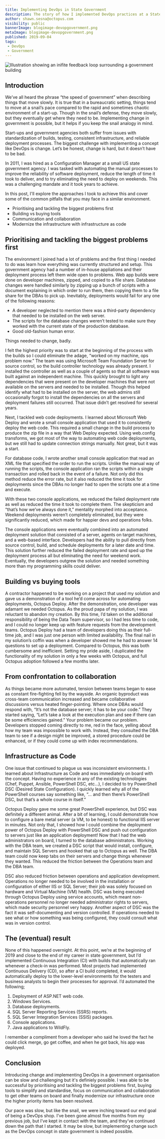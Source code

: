 ```yaml
---
title: Implementing DevOps in State Government
description: The story of how I implemented DevOps practices at a State government agency
author: shawn.sesna@octopus.com
visibility: public
bannerImage: blogimage-devopgovernment.png
metaImage: blogimage-devopgovernment.png
published: 2019-09-04
tags:
 - DevOps
 - Government
---
```


![Illustration showing an inifite feedback loop surrounding a government building](blogimage-devopgovernment.png)

## Introduction

We’ve all heard the phrase “the speed of government” when describing things that move slowly. It is true that in a bureaucratic setting, things tend to move at a snail’s pace compared to the rapid and sometimes chaotic environment of a start-up. Though in the snail’s defense, they move slowly, but they eventually get where they need to be. Implementing change in government is possible, but it helps if you keep the snail analogy in mind.

Start-ups and government agencies both suffer from issues with standardization of builds, testing, consistent infrastructure, and reliable deployment processes. The biggest challenge with implementing a concept like DevOps is change. Let’s be honest, change is hard, but it doesn’t have to be bad. 

In 2011, I was hired as a Configuration Manager at a small US state government agency. I was tasked with automating the manual processes to improve the reliability of software deployment, reduce the length of time it took to deliver, and to try eliminating the need to deploy on weekends. This was a challenging mandate and it took years to achieve.

In this post, I'll explore the approaches I took to achieve this and cover some of the common pitfalls that you may face in a similar environment. 

- Prioritising and tackling the biggest problems first
- Building vs buying tools
- Communication and collaboration
- Modernize the infrastructure with infrastructure as code

## Prioritising and tackling the biggest problems first

The environment I joined had a lot of problems and the first thing I needed to do was learn how everything was currently structured and setup. This government agency had a number of in-house appliations and their deployment process left them wide open to problems. Web app builds were done on developer machines, zipped, and copied to a file share. Database changes were handled similarly by zipping up a bunch of scripts with a document explaining in which order to run them, then copying them to a file share for the DBAs to pick up. Inevitably, deployments would fail for any one of the following reasons:

- A developer neglected to mention there was a third-party dependency that needed to be installed on the web server. 
- The scripts for the database changes weren’t tested to make sure they worked with the current state of the production database.
- Good old-fashion human error. 

Things needed to change, badly.

I felt the highest priority was to start at the beginning of the process with the builds so I could eliminate the adage, “worked on my machine, ops problem now.” The team was using Microsoft Team Foundation Server for source control, so the build controller technology was already present. I installed the controller as well as a couple of agents so that all software was built against an independent machine. This quickly brought to light any dependencies that were present on the developer machines that were not available on the servers and needed to be installed. Though this helped identify what had to be installed on the server, the web admins still occasionally forgot to install the dependencies on all the servers and deployment failures still occurred. That issue didn’t get resolved for several years.

Next, I tackled web code deployments. I learned about Microsoft Web Deploy and wrote a small console application that used it to consistently deploy the web code. This required a small change in the build process to produce the zip file in a way that Web Deploy expected. Using web.config transforms, we got most of the way to automating web code deployments, but we still had to update connection strings manually. Not great, but it was a start.

For database code, I wrote another small console application that read an XML file that specified the order to run the scripts. Unlike the manual way of running the scripts, the console application ran the scripts within a single transaction and rolled back in the event of a failure. Not only did this method reduce the error rate, but it also reduced the time it took for deployments since the DBAs no longer had to open the scripts one at a time and execute.

With these two console applications, we reduced the failed deployment rate as well as reduced the time it took to complete them. The skepticism and “that’s how we’ve always done it,” mentality morphed into acceptance. Weekend deployments weren’t completely eliminated, but they were significantly reduced, which made for happier devs and operations folks.

The console applications were eventually combined into an automated deployment solution that consisted of a server, agents on target machines, and a web-based interface. Developers had the ability to pull directly from source control, build, and schedule deployments for a later date and time. This solution further reduced the failed deployment rate and sped up the deployment process all but eliminating the need for weekend work. Eventually, the developers outgrew the solution and needed something more than my programming skills could deliver.

## Building vs buying tools

A contractor happened to be working on a project that used my solution and gave us a demonstration of a tool he’d come across for automating deployments, Octopus Deploy. After the demonstration, one developer was adamant we needed Octopus. As the proud papa of my solution, I was reluctant to abandon my creation.  By this time, I’d taken on the additional responsibility of being the Data Team supervisor, so I had less time to code, and I could no longer keep up with feature requests from the development teams. Octopus Deploy had a team of developers doing this as their full-time job, and I was just one person with limited availability. The final nail in my solution’s coffin was when a developer showed me he had to answer 14 questions to set up a deployment.  Compared to Octopus, this was both cumbersome and inefficient. Setting my pride aside, I duplicated the functionality of my solution in only a few weeks with Octopus, and full Octopus adoption followed a few months later.

## From confrontation to collaboration

As things became more automated, tension between teams began to ease as constant fire-fighting fell by the wayside. An organic byproduct was cross-team communication increased and became collaborative discussions versus heated finger-pointing.  Where once DBAs would respond with, “It’s not the database server; it has to be your code.” They started saying, “Let’s take a look at the execution plan and see if there can be some efficiencies gained.” Your problem became our problem.  Developers stopped coming directly to me, red in the face, yelling about how my team was impossible to work with.  Instead, they consulted the DBA team to see if a design might be improved, a stored procedure could be enhanced, or if they could come up with index recommendations.

## Infrastructure as Code

One issue that continued to plague us was inconsistent environments. I learned about Infrastructure as Code and was immediately on board with the concept. Having no experience in any of the existing technologies (Chef, Puppet, Ansible, PowerShell DSC, etc…), I decided to try PowerShell DSC (Desired State Configuration). I quickly learned why all of the PowerShell courses say something like, “... and then there’s PowerShell DSC, but that’s a whole course in itself.” 

Octopus Deploy gave me some great PowerShell experience, but DSC was definitely a different animal. After a bit of learning, I could demonstrate how to configure a bare metal server (a VM, to be honest) to functional IIS server in minutes. Not only that, I showed how I could combine the deployment power of Octopus Deploy with PowerShell DSC and push out configuration to servers just like an application deployment! Now that I had the web administrators on board, I turned to the database administrators. Working with the DBA team, we created a DSC script that would install, configure, and maintain SQL Servers and hooked that up to Octopus as well. The DBA team could now keep tabs on their servers and change things whenever they wanted. This reduced the friction between the Operations team and the DBA team.

DSC also reduced friction between operations and application development.  Operations no longer needed to be involved in the installation or configuration of either IIS or SQL Server; their job was solely focused on hardware and Virtual Machine (VM) health.  DSC was being executed through Octopus Deploy using service accounts, which meant non-operations personnel no longer needed administrator rights to servers, which made security personnel very happy.  Another aspect of DSC was the fact it was self-documenting and version controlled.  If operations needed to see what or how something was being configured, they could consult what was in version control.

## The (eventual) result

None of this happened overnight. At this point, we’re at the beginning of 2019 and close to the end of my career in state government, but I’d implemented Continuous Integration (CI) with builds that automatically ran whenever a check-in was performed. Most projects had implemented Continuous Delivery (CD), so after a CI build completed, it would automatically deploy to the lower-level environments for the testers and business analysts to begin their processes for approval. I’d automated the following;

1. Deployment of ASP.NET web code.
2. Windows Services.
3. Database deployments.
4. SQL Server Reporting Services (SSRS) reports.
5. SQL Server Integration Services (SSIS) packages.
6. Console applications.
7. Java applications to WildFly. 

I remember a compliment from a developer who said he loved the fact he could click merge, go get coffee, and when he got back, his app was deployed. 

## Conclusion

Introducing change and implementing DevOps in a government organisation can be slow and challenging but it's definiely possible. I was able to be successful by prioritising and tackling the biggest problems first, buying tools to simplify and standardise, focus on communication and collaboration to get other teams on board and finally modernize our infrastructure once the higher priority items has been resolved.

Our pace was slow, but like the snail, we were inching toward our end goal of being a DevOps shop. I’ve been gone almost five months from my previous job, but I’ve kept in contact with the team, and they’ve continued down the path that I started. It may be slow, but implementing change such as the DevOps concept in state government is indeed possible.
